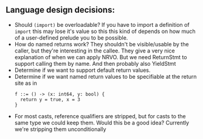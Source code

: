 ## Language design decisions:
* Should `(import)` be overloadable? If you have to import a definition of
  `import` this may lose it's value so this this kind of depends on how much of
  a user-defined prelude you to be possible.
* How do named returns work? They shouldn't be visible/usable by the caller, but
  they're interesting in the callee. They give a very nice explanation of when
  we can apply NRVO. But we need ReturnStmt to support calling them by name. And
  then probably also YieldStmt
* Determine if we want to support default return values.
* Determine if we want named return values to be specifiable at the return site as in
  ```
  f ::= () -> (x: int64, y: bool) {
    return y = true, x = 3
  }
  ```
* For most casts, reference qualifiers are stripped, but for casts to the same
  type we could keep them. Would this be a good idea? Currently we're stripping
  them unconditionally

